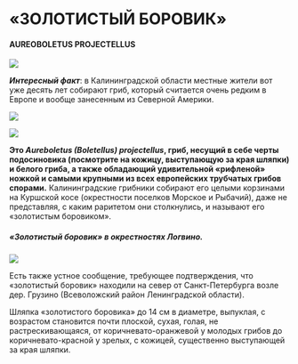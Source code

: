 # «ЗОЛОТИСТЫЙ БОРОВИК» 
#### AUREOBOLETUS PROJECTELLUS

![](https://fermoved.ru/wp-content/uploads/2018/07/v-gomelskoj-oblasti.jpg)

*__Интересный факт__*: в Калининградской области местные жители вот уже десять лет собирают гриб, который считается очень редким в Европе и вообще занесенным из Северной Америки.

![](https://hb.bizmrg.com/ex-press/images/content/x1024x1024/zolotoj_borovik_2018_1-a745b80f53f2d8daea908e7badd12a85fc33dd4f.jpg)

![](https://image.jimcdn.com/app/cms/image/transf/dimension=1920x400:format=jpg/path/sa85e834b4069761e/image/i1d3c57ca142594e1/version/1443422666/image.jpg)

**Это _Aureboletus (Boletellus) projectellus_, гриб, несущий в себе черты подосиновика (посмотрите на кожицу, выступающую за края шляпки) и белого гриба, а также обладающий удивительной «рифленой» ножкой и самыми крупными из всех европейских трубчатых грибов спорами.**
Калининградские грибники собирают его целыми корзинами на Куршской косе (окрестности поселков Морское и Рыбачий), даже не представляя, с каким раритетом они столкнулись, и называют его «золотистым боровиком».
##### «Золотистый боровик» в окрестностях Логвино.

![](https://image.jimcdn.com/app/cms/image/transf/dimension=1920x400:format=jpg/path/sa85e834b4069761e/image/i3f0312a07ea3a2b2/version/1443584671/image.jpg)

Есть также устное сообщение, требующее подтверждения, что «золотистый боровик» находили на север от Санкт-Петербурга возле дер. Грузино (Всеволожский район Ленинградской области).

Шляпка «золотистого боровика» до 14 см в диаметре, выпуклая, с возрастом становится почти плоской, сухая, голая, не растрескивающаяся, от коричневато-оранжевой у молодых грибов до коричневато-красной у зрелых, с кожицей, существенно выступающей за края шляпки.


